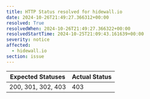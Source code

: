 ```yaml
---
title: HTTP Status resolved for hidewall.io
date: 2024-10-26T21:49:27.366312+00:00
resolved: True
resolvedWhen: 2024-10-26T21:49:27.366322+00:00
resolvedStartTime: 2024-10-25T21:09:43.161639+00:00
severity: notice
affected:
  - hidewall.io
section: issue
---
```


| Expected Statuses | Actual Status  |
|-------------------|----------------|
| 200, 301, 302, 403 | 403 |
